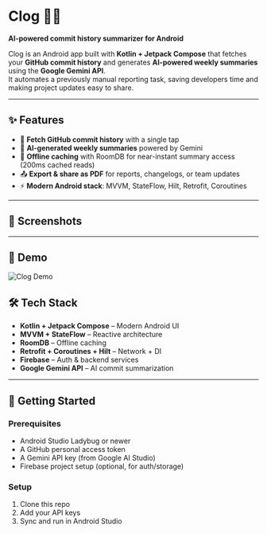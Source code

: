 # Clog 📝🚀  
**AI-powered commit history summarizer for Android**  

Clog is an Android app built with **Kotlin + Jetpack Compose** that fetches your **GitHub commit history** and generates **AI-powered weekly summaries** using the **Google Gemini API**.  
It automates a previously manual reporting task, saving developers time and making project updates easy to share.  

---

## ✨ Features  
- 🔄 **Fetch GitHub commit history** with a single tap  
- 🤖 **AI-generated weekly summaries** powered by Gemini  
- 💾 **Offline caching** with RoomDB for near-instant summary access (200ms cached reads)  
- 📤 **Export & share as PDF** for reports, changelogs, or team updates  
- ⚡ **Modern Android stack**: MVVM, StateFlow, Hilt, Retrofit, Coroutines  

---

## 📸 Screenshots  


---

## 🎥 Demo  
![Clog Demo]()  


## 🛠️ Tech Stack  
- **Kotlin + Jetpack Compose** – Modern Android UI  
- **MVVM + StateFlow** – Reactive architecture  
- **RoomDB** – Offline caching  
- **Retrofit + Coroutines + Hilt** – Network + DI  
- **Firebase** – Auth & backend services  
- **Google Gemini API** – AI commit summarization  

---

## 🚀 Getting Started  

### Prerequisites  
- Android Studio Ladybug or newer  
- A GitHub personal access token  
- A Gemini API key (from Google AI Studio)  
- Firebase project setup (optional, for auth/storage)  

### Setup  
1. Clone this repo
2. Add your API keys
3. Sync and run in Android Studio
